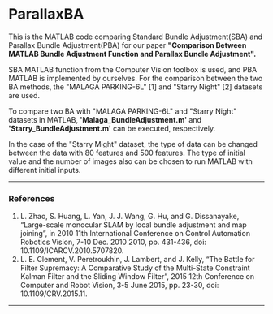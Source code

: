# ParallaxBA

This is the MATLAB code comparing Standard Bundle Adjustment(SBA) and Parallax Bundle Adjustment(PBA) for our paper **"Comparison Between MATLAB Bundle Adjustment Function and Parallax Bundle Adjustment".**

SBA MATLAB function from the Computer Vision toolbox is used, and PBA MATLAB is implemented by ourselves. 
For the comparison between the two BA methods, the "MALAGA PARKING-6L" [1] and "Starry Night" [2] datasets are used.

To compare two BA with "MALAGA PARKING-6L" and "Starry Night" datasets in MATLAB, **'Malaga_BundleAdjustment.m'** and **'Starry_BundleAdjustment.m'** can be executed, respectively.

In the case of the "Starry Might" dataset, the type of data can be changed between the data with 80 features and 500 features. The type of initial value and the number of images also can be chosen to run MATLAB with different initial inputs. 
   
                
                                
----         
### References
1. L. Zhao, S. Huang, L. Yan, J. J. Wang, G. Hu, and G. Dissanayake, “Large-scale monocular SLAM by local bundle adjustment and map joining”, in 2010 11th International Conference on Control Automation Robotics Vision, 7-10 Dec. 2010 2010, pp. 431-436, doi: 10.1109/ICARCV.2010.5707820.
2. L. E. Clement, V. Peretroukhin, J. Lambert, and J. Kelly, “The Battle for Filter Supremacy: A Comparative Study of the Multi-State Constraint Kalman Filter and the Sliding Window Filter”, 2015 12th Conference on Computer and Robot Vision, 3-5 June 2015, pp. 23-30, doi: 10.1109/CRV.2015.11.               
----
